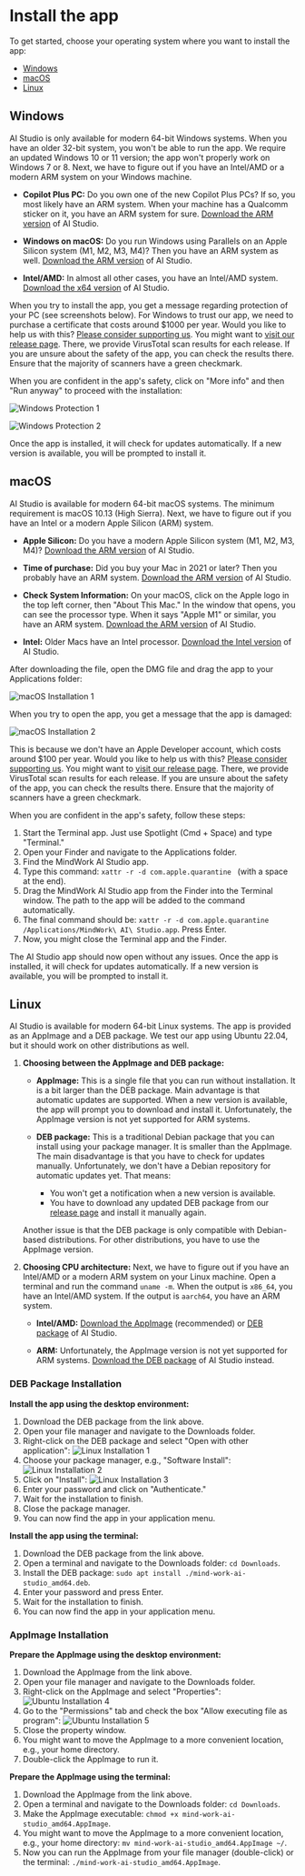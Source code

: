 # Install the app
To get started, choose your operating system where you want to install the app:

- [Windows](#windows)
- [macOS](#macos)
- [Linux](#linux)

## Windows
AI Studio is only available for modern 64-bit Windows systems. When you have an older 32-bit system, you won't be able to run the app. We require an updated Windows 10 or 11 version; the app won't properly work on Windows 7 or 8. Next, we have to figure out if you have an Intel/AMD or a modern ARM system on your Windows machine.

- **Copilot Plus PC:** Do you own one of the new Copilot Plus PCs? If so, you most likely have an ARM system. When your machine has a Qualcomm sticker on it, you have an ARM system for sure. [Download the ARM version](https://github.com/MindWorkAI/AI-Studio/releases/latest/download/MindWork%20AI%20Studio_arm64-setup.exe) of AI Studio.
 
- **Windows on macOS:** Do you run Windows using Parallels on an Apple Silicon system (M1, M2, M3, M4)? Then you have an ARM system as well. [Download the ARM version](https://github.com/MindWorkAI/AI-Studio/releases/latest/download/MindWork%20AI%20Studio_arm64-setup.exe) of AI Studio.

- **Intel/AMD:** In almost all other cases, you have an Intel/AMD system. [Download the x64 version](https://github.com/MindWorkAI/AI-Studio/releases/latest/download/MindWork%20AI%20Studio_x64-setup.exe) of AI Studio.

When you try to install the app, you get a message regarding protection of your PC (see screenshots below). For Windows to trust our app, we need to purchase a certificate that costs around $1000 per year. Would you like to help us with this? [Please consider supporting us](../Sponsors.md). You might want to [visit our release page](https://github.com/MindWorkAI/AI-Studio/releases/latest). There, we provide VirusTotal scan results for each release. If you are unsure about the safety of the app, you can check the results there. Ensure that the majority of scanners have a green checkmark.

When you are confident in the app's safety, click on "More info" and then "Run anyway" to proceed with the installation:

![Windows Protection 1](Windows%20Warning%201.png)

![Windows Protection 2](Windows%20Warning%202.png)

Once the app is installed, it will check for updates automatically. If a new version is available, you will be prompted to install it.

## macOS
AI Studio is available for modern 64-bit macOS systems. The minimum requirement is macOS 10.13 (High Sierra). Next, we have to figure out if you have an Intel or a modern Apple Silicon (ARM) system.

- **Apple Silicon:** Do you have a modern Apple Silicon system (M1, M2, M3, M4)?  [Download the ARM version](https://github.com/MindWorkAI/AI-Studio/releases/latest/download/MindWork%20AI%20Studio_aarch64.dmg) of AI Studio.

- **Time of purchase:** Did you buy your Mac in 2021 or later? Then you probably have an ARM system. [Download the ARM version](https://github.com/MindWorkAI/AI-Studio/releases/latest/download/MindWork%20AI%20Studio_aarch64.dmg) of AI Studio.

- **Check System Information:** On your macOS, click on the Apple logo in the top left corner, then "About This Mac." In the window that opens, you can see the processor type. When it says "Apple M1" or similar, you have an ARM system. [Download the ARM version](https://github.com/MindWorkAI/AI-Studio/releases/latest/download/MindWork%20AI%20Studio_aarch64.dmg) of AI Studio.

- **Intel:** Older Macs have an Intel processor. [Download the Intel version](https://github.com/MindWorkAI/AI-Studio/releases/latest/download/MindWork%20AI%20Studio_x64.dmg) of AI Studio.

After downloading the file, open the DMG file and drag the app to your Applications folder:

![macOS Installation 1](macOS%20Mount.png)

When you try to open the app, you get a message that the app is damaged:

![macOS Installation 2](macOS%20Damage.png)

This is because we don't have an Apple Developer account, which costs around $100 per year. Would you like to help us with this? [Please consider supporting us](../Sponsors.md). You might want to [visit our release page](https://github.com/MindWorkAI/AI-Studio/releases/latest). There, we provide VirusTotal scan results for each release. If you are unsure about the safety of the app, you can check the results there. Ensure that the majority of scanners have a green checkmark.

When you are confident in the app's safety, follow these steps:

1. Start the Terminal app. Just use Spotlight (Cmd + Space) and type "Terminal."
2. Open your Finder and navigate to the Applications folder.
3. Find the MindWork AI Studio app.
4. Type this command: `xattr -r -d com.apple.quarantine ` (with a space at the end).
5. Drag the MindWork AI Studio app from the Finder into the Terminal window. The path to the app will be added to the command automatically.
6. The final command should be: `xattr -r -d com.apple.quarantine /Applications/MindWork\ AI\ Studio.app`. Press Enter.
7. Now, you might close the Terminal app and the Finder.

The AI Studio app should now open without any issues. Once the app is installed, it will check for updates automatically. If a new version is available, you will be prompted to install it.

## Linux
AI Studio is available for modern 64-bit Linux systems. The app is provided as an AppImage and a DEB package. We test our app using Ubuntu 22.04, but it should work on other distributions as well.

1. **Choosing between the AppImage and DEB package:**
   - **AppImage:** This is a single file that you can run without installation. It is a bit larger than the DEB package. Main advantage is that automatic updates are supported. When a new version is available, the app will prompt you to download and install it. Unfortunately, the AppImage version is not yet supported for ARM systems.

   - **DEB package:** This is a traditional Debian package that you can install using your package manager. It is smaller than the AppImage. The main disadvantage is that you have to check for updates manually. Unfortunately, we don't have a Debian repository for automatic updates yet. That means:
     - You won't get a notification when a new version is available.
     - You have to download any updated DEB package from our [release page](https://github.com/MindWorkAI/AI-Studio/releases/latest) and install it manually again.

    Another issue is that the DEB package is only compatible with Debian-based distributions. For other distributions, you have to use the AppImage version.

2. **Choosing CPU architecture:**
    Next, we have to figure out if you have an Intel/AMD or a modern ARM system on your Linux machine. Open a terminal and run the command `uname -m`. When the output is `x86_64`, you have an Intel/AMD system. If the output is `aarch64`, you have an ARM system.

   - **Intel/AMD:** [Download the AppImage](https://github.com/MindWorkAI/AI-Studio/releases/latest/download/mind-work-ai-studio_amd64.AppImage) (recommended) or [DEB package](https://github.com/MindWorkAI/AI-Studio/releases/latest/download/mind-work-ai-studio_amd64.deb) of AI Studio.

   - **ARM:** Unfortunately, the AppImage version is not yet supported for ARM systems. [Download the DEB package](https://github.com/MindWorkAI/AI-Studio/releases/latest/download/mind-work-ai-studio_arm64.deb) of AI Studio instead.

### DEB Package Installation

**Install the app using the desktop environment:**
1. Download the DEB package from the link above.
2. Open your file manager and navigate to the Downloads folder.
3. Right-click on the DEB package and select "Open with other application":
   ![Linux Installation 1](Ubuntu%20DEB%20Open.png)
4. Choose your package manager, e.g., "Software Install":
   ![Linux Installation 2](Ubuntu%20DEB%20Install%201.png)
5. Click on "Install":
   ![Linux Installation 3](Ubuntu%20DEB%20Install%202.png)
6. Enter your password and click on "Authenticate."
7. Wait for the installation to finish.
8. Close the package manager.
9. You can now find the app in your application menu.

**Install the app using the terminal:**
1. Download the DEB package from the link above.
2. Open a terminal and navigate to the Downloads folder: `cd Downloads`.
3. Install the DEB package: `sudo apt install ./mind-work-ai-studio_amd64.deb`.
4. Enter your password and press Enter.
5. Wait for the installation to finish.
6. You can now find the app in your application menu.

### AppImage Installation

**Prepare the AppImage using the desktop environment:**
1. Download the AppImage from the link above.
2. Open your file manager and navigate to the Downloads folder.
3. Right-click on the AppImage and select "Properties":
   ![Ubuntu Installation 4](Ubuntu%20AppImage%20Properties.png)
4. Go to the "Permissions" tab and check the box "Allow executing file as program":
   ![Ubuntu Installation 5](Ubuntu%20AppImage%20Permissions.png)
5. Close the property window.
6. You might want to move the AppImage to a more convenient location, e.g., your home directory.
7. Double-click the AppImage to run it.

**Prepare the AppImage using the terminal:**
1. Download the AppImage from the link above.
2. Open a terminal and navigate to the Downloads folder: `cd Downloads`.
3. Make the AppImage executable: `chmod +x mind-work-ai-studio_amd64.AppImage`.
4. You might want to move the AppImage to a more convenient location, e.g., your home directory: `mv mind-work-ai-studio_amd64.AppImage ~/`.
4. Now you can run the AppImage from your file manager (double-click) or the terminal: `./mind-work-ai-studio_amd64.AppImage`.